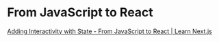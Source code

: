 # From JavaScript to React

[Adding Interactivity with State - From JavaScript to React | Learn Next.js](https://nextjs.org/learn/foundations/from-javascript-to-react/adding-interactivity-with-state)
